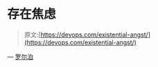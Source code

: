 # 存在焦虑

> 原文:[https://devops.com/existential-angst/](https://devops.com/existential-angst/)

— [罗尔泊](https://devops.com/author/breselman/)